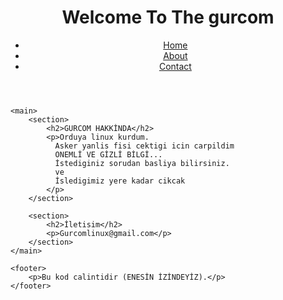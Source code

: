 <html lang="en">
<head>
    <meta charset="UTF-8">
    <meta name="viewport" content="width=device-width, initial-scale=1.0">
    <title>GURCOM</title>
    <link rel="stylesheet" href="style.css"> <!-- CSS dosyasÄ±nÄ± baÄźlama -->
</head>
<body>
    <header>
        <h1>Welcome To The gurcom</h1>
        <nav>
            <ul>
                <li><a href="https://gurcomyazilim.com/">Home</a></li>
                <li><a href="https://gurcomyazilim.com/">About</a></li>
                <li><a href="https://gurcomyazilim.com/">Contact</a></li>
            </ul>
        </nav>
    </header>
    
    <main>
        <section>
            <h2>GURCOM HAKKİNDA</h2>
            <p>Orduya linux kurdum.
              Asker yanlis fisi cektigi icin carpildim
              ONEMLİ VE GİZLİ BİLGİ...
              İstediginiz sorudan basliya bilirsiniz.
              ve 
              İsledigimiz yere kadar cikcak
            </p>
        </section>
        
        <section>
            <h2>İletisim</h2>
            <p>Gurcomlinux@gmail.com</p>
        </section>
    </main>
    
    <footer>
        <p>Bu kod calintidir (ENESİN İZİNDEYİZ).</p>
    </footer>
</body>
</html>
